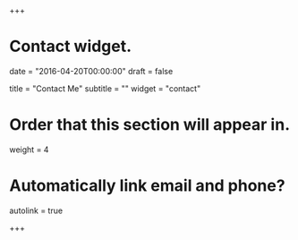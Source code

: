 +++
# Contact widget.

date = "2016-04-20T00:00:00"
draft = false

title = "Contact Me"
subtitle = ""
widget = "contact"

# Order that this section will appear in.
weight = 4

# Automatically link email and phone?
autolink = true

+++

